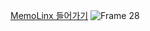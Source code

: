<a href="https://react-note-a4e85.web.app/">MemoLinx 들어가기</a>
![Frame 28](https://github.com/j2an777/MemoLink-App/assets/110087099/38ed4ad8-b263-4e3d-a798-91295a45ad0f)
